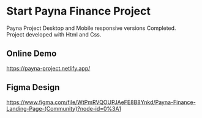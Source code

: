 # Start Payna Finance Project 

Payna Project Desktop and Mobile responsive versions Completed. <br/>
Project developed with Html and Css.

## Online Demo

https://payna-project.netlify.app/
## Figma Design 

https://www.figma.com/file/WtPmRVQOUPJAeFE8B8Ynkd/Payna-Finance-Landing-Page-(Community)?node-id=0%3A1